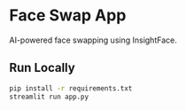 # Face Swap App

AI-powered face swapping using InsightFace.

## Run Locally
```bash
pip install -r requirements.txt
streamlit run app.py
```